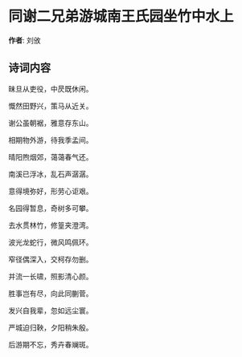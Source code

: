 # 同谢二兄弟游城南王氏园坐竹中水上

**作者**: 刘攽

## 诗词内容

昧旦从吏役，中昃既休闲。

慨然田野兴，策马从近关。

谢公虽朝裾，雅意存东山。

相期物外游，待我季孟间。

晴阳煦烟郊，蔼蔼春气还。

南溪已浮冰，乱石声潺潺。

意得境弥好，形劳心讵艰。

名园得暂息，奇树多可攀。

去水贯林竹，修篁夹澄湾。

波光龙蛇行，微风鸣佩环。

窄径偶深入，交柯存勿删。

并流一长啸，照影清心颜。

胜事岂有尽，向此同蒯菅。

发兴自我辈，忽如远尘寰。

严城迫归鞅，夕阳稍朱殷。

后游期不忘，秀卉春斓斑。

